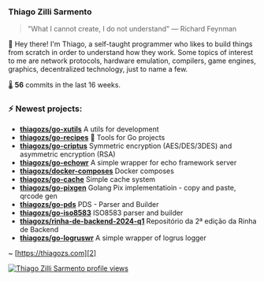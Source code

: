 ### Thiago Zilli Sarmento
>  "What I cannot create, I do not understand" — Richard Feynman

👋 Hey there! I'm Thiago, a self-taught programmer who likes to build things from scratch
in order to understand how they work. Some topics of interest to me are network
protocols, hardware emulation, compilers, game engines, graphics, decentralized 
technology, just to name a few.

🌡️ **56** commits in the last 16 weeks.

### ⚡ Newest projects:

- **[thiagozs/go-xutils](https://github.com/thiagozs/go-xutils)** A utils for development<br/>
- **[thiagozs/go-recipes](https://github.com/thiagozs/go-recipes)** 🦩 Tools for Go projects<br/>
- **[thiagozs/go-criptus](https://github.com/thiagozs/go-criptus)** Symmetric encryption (AES/DES/3DES) and asymmetric encryption (RSA)<br/>
- **[thiagozs/go-echowr](https://github.com/thiagozs/go-echowr)** A simple wrapper for echo framework server<br/>
- **[thiagozs/docker-composes](https://github.com/thiagozs/docker-composes)** Docker composes<br/>
- **[thiagozs/go-cache](https://github.com/thiagozs/go-cache)** Simple cache system<br/>
- **[thiagozs/go-pixgen](https://github.com/thiagozs/go-pixgen)** Golang Pix implementatioin - copy and paste, qrcode gen<br/>
- **[thiagozs/go-pds](https://github.com/thiagozs/go-pds)** PDS - Parser and Builder<br/>
- **[thiagozs/go-iso8583](https://github.com/thiagozs/go-iso8583)** ISO8583 parser and builder<br/>
- **[thiagozs/rinha-de-backend-2024-q1](https://github.com/thiagozs/rinha-de-backend-2024-q1)** Repositório da 2ª edição da Rinha de Backend<br/>
- **[thiagozs/go-logruswr](https://github.com/thiagozs/go-logruswr)** A simple wrapper of logrus logger<br/>


~ [https://thiagozs.com][2]

[2]: https://thiagozs.com

[![Thiago Zilli Sarmento profile views](https://u8views.com/api/v1/github/profiles/140747/views/day-week-month-total-count.svg)](https://u8views.com/github/thiagozs)
